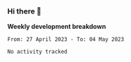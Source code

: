 ### Hi there 👋


**Weekly development breakdown**

<!--START_SECTION:waka-->

```text
From: 27 April 2023 - To: 04 May 2023

No activity tracked
```

<!--END_SECTION:waka-->

